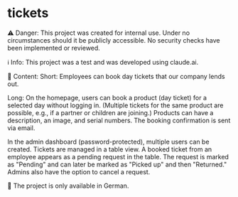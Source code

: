 # tickets

⚠️ Danger:
This project was created for internal use. Under no circumstances should it be publicly accessible. No security checks have been implemented or reviewed.

ℹ️ Info:
This project was a test and was developed using claude.ai.

📌 Content:
Short:
Employees can book day tickets that our company lends out.

Long:
On the homepage, users can book a product (day ticket) for a selected day without logging in. (Multiple tickets for the same product are possible, e.g., if a partner or children are joining.)
Products can have a description, an image, and serial numbers.
The booking confirmation is sent via email.

In the admin dashboard (password-protected), multiple users can be created.
Tickets are managed in a table view.
A booked ticket from an employee appears as a pending request in the table.
The request is marked as "Pending" and can later be marked as "Picked up" and then "Returned."
Admins also have the option to cancel a request.

🛑 The project is only available in German.
